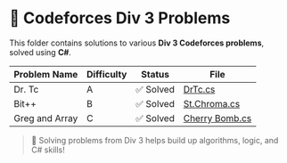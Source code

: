 # 🏁 Codeforces Div 3 Problems

This folder contains solutions to various **Div 3 Codeforces problems**, solved using **C#**.

| Problem Name     | Difficulty | Status | File |
|------------------|------------|--------|------|
| Dr. Tc           | A   | ✅ Solved | [DrTc.cs](./Dr.Tc.cs) |
| Bit++            | B   | ✅ Solved | [St.Chroma.cs](./St.Chroma.cs) |
| Greg and Array   | C | ✅ Solved | [Cherry Bomb.cs](./Cherry_Bomb.cs) |

> 🚀 Solving problems from Div 3 helps build up algorithms, logic, and C# skills!
